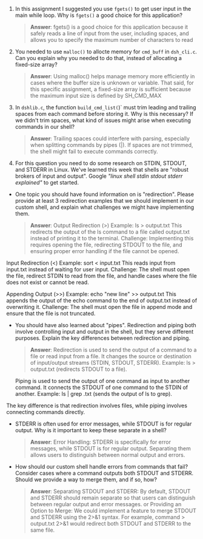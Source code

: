 1. In this assignment I suggested you use `fgets()` to get user input in the main while loop. Why is `fgets()` a good choice for this application?

    > **Answer**:  fgets() is a good choice for this application because it safely reads a line of input from the user, including spaces, and allows you to specify the maximum number of characters to read

2. You needed to use `malloc()` to allocte memory for `cmd_buff` in `dsh_cli.c`. Can you explain why you needed to do that, instead of allocating a fixed-size array?

    > **Answer**:  Using malloc() helps manage memory more efficiently in cases where the buffer size is unknown or variable. That said, for this specific assignment, a fixed-size array is sufficient because the maximum input size is defined by SH_CMD_MAX


3. In `dshlib.c`, the function `build_cmd_list(`)` must trim leading and trailing spaces from each command before storing it. Why is this necessary? If we didn't trim spaces, what kind of issues might arise when executing commands in our shell?

    > **Answer**:  Trailing spaces could interfere with parsing, especially when splitting commands by pipes (|). If spaces are not trimmed, the shell might fail to execute commands correctly.

4. For this question you need to do some research on STDIN, STDOUT, and STDERR in Linux. We've learned this week that shells are "robust brokers of input and output". Google _"linux shell stdin stdout stderr explained"_ to get started.

- One topic you should have found information on is "redirection". Please provide at least 3 redirection examples that we should implement in our custom shell, and explain what challenges we might have implementing them.

    > **Answer**:  Output Redirection (>)
Example: ls > output.txt
This redirects the output of the ls command to a file called output.txt instead of printing it to the terminal.
Challenge: Implementing this requires opening the file, redirecting STDOUT to the file, and ensuring proper error handling if the file cannot be opened.

Input Redirection (<)
Example: sort < input.txt
This reads input from input.txt instead of waiting for user input.
Challenge: The shell must open the file, redirect STDIN to read from the file, and handle cases where the file does not exist or cannot be read.

Appending Output (>>)
Example: echo "new line" >> output.txt
This appends the output of the echo command to the end of output.txt instead of overwriting it.
Challenge: The shell must open the file in append mode and ensure that the file is not truncated.


- You should have also learned about "pipes". Redirection and piping both involve controlling input and output in the shell, but they serve different purposes. Explain the key differences between redirection and piping.

    > **Answer**: 
     Redirection is used to send the output of a command to a file or read input from a file. It changes the source or destination of input/output streams (STDIN, STDOUT, STDERR).
    Example: ls > output.txt (redirects STDOUT to a file).

    Piping is used to send the output of one command as input to another command. It connects the STDOUT of one command to the STDIN of another.
    Example: ls | grep .txt (sends the output of ls to grep).

The key difference is that redirection involves files, while piping involves connecting commands directly.

- STDERR is often used for error messages, while STDOUT is for regular output. Why is it important to keep these separate in a shell?

    > **Answer**:
    Error Handling: STDERR is specifically for error messages, while STDOUT is for regular output. Separating them allows users to distinguish between normal output and errors.

- How should our custom shell handle errors from commands that fail? Consider cases where a command outputs both STDOUT and STDERR. Should we provide a way to merge them, and if so, how?

    > **Answer**:  Separating STDOUT and STDERR: By default, STDOUT and STDERR should remain separate so that users can distinguish between regular output and error messages.
    or
    Providing an Option to Merge: We could implement a feature to merge STDOUT and STDERR using the 2>&1 syntax. For example, command > output.txt 2>&1 would redirect both STDOUT and STDERR to the same file.